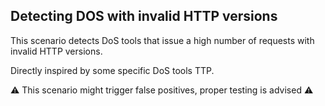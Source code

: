 ## Detecting DOS with invalid HTTP versions

This scenario detects DoS tools that issue a high number of requests with invalid HTTP versions.

Directly inspired by some specific DoS tools TTP.

:warning: This scenario might trigger false positives, proper testing is advised :warning: